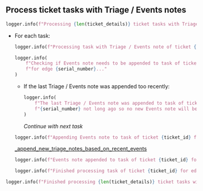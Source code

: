 ## Process ticket tasks with Triage / Events notes

```python
logger.info(f"Processing {len(ticket_details)} ticket tasks with Triage / Events notes...")
```

* For each task:
    ```python
    logger.info(f"Processing task with Triage / Events note of ticket {ticket_id} for edge {serial_number}...")
    ```

    ```python
    logger.info(
        f"Checking if Events note needs to be appended to task of ticket {ticket_id} "
        f"for edge {serial_number}..."
    )
    ```

    * If the last Triage / Events note was appended too recently:
      ```python
      logger.info(
          f"The last Triage / Events note was appended to task of ticket {ticket_id} for edge "
          f"{serial_number} not long ago so no new Events note will be appended for now"
      )
      ```
      _Continue with next task_

    ```python
    logger.info(f"Appending Events note to task of ticket {ticket_id} for edge {serial_number}...")
    ```

    [_append_new_triage_notes_based_on_recent_events](_append_new_triage_notes_based_on_recent_events.md)

    ```python
    logger.info(f"Events note appended to task of ticket {ticket_id} for edge {serial_number}!")
    ```

    ```python
    logger.info(f"Finished processing task of ticket {ticket_id} for edge {serial_number}!")
    ```

```python
logger.info(f"Finished processing {len(ticket_details)} ticket tasks with Triage / Events notes!")
```